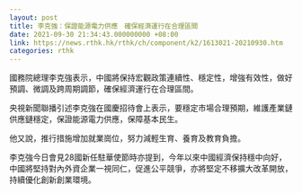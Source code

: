 ```yaml
---
layout: post
title: 李克強：保證能源電力供應　確保經濟運行在合理區間
date: 2021-09-30 21:34:43.000000000 +08:00
link: https://news.rthk.hk/rthk/ch/component/k2/1613021-20210930.htm
categories: rthk
---
```


國務院總理李克強表示，中國將保持宏觀政策連續性、穩定性，增強有效性，做好預調、微調及跨周期調節，確保經濟運行在合理區間。

央視新聞聯播引述李克強在國慶招待會上表示，要穩定市場合理預期，維護產業鏈供應鏈穩定，保證能源電力供應，保障基本民生。

他又說，推行措施增加就業崗位，努力減輕生育、養育及教育負擔。

李克強今日會見28國新任駐華使節時亦提到，今年以來中國經濟保持穩中向好，中國將堅持對內外資企業一視同仁，促進公平競爭，亦將堅定不移擴大改革開放，持續優化創新創業環境。
